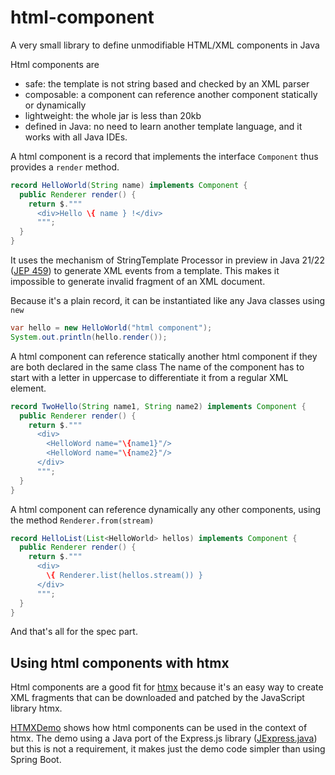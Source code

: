# html-component
A very small library to define unmodifiable HTML/XML components in Java

Html components are
- safe: the template is not string based and checked by an XML parser
- composable: a component can reference another component statically or dynamically
- lightweight: the whole jar is less than 20kb
- defined in Java: no need to learn another template language, and it works with all Java IDEs.

A html component is a record that implements the interface `Component` thus provides a `render` method.

```java
record HelloWorld(String name) implements Component {
  public Renderer render() {
    return $."""
      <div>Hello \{ name } !</div>
      """;
  } 
}
```

It uses the mechanism of StringTemplate Processor in preview in Java 21/22 ([JEP 459](https://openjdk.org/jeps/459))
to generate XML events from a template. This makes it impossible to generate invalid fragment of an XML document.

Because it's a plain record, it can be instantiated like any Java classes using `new`
```java
var hello = new HelloWorld("html component");
System.out.println(hello.render());
```

A html component can reference statically another html component if they are both declared in the same class
The name of the component has to start with a letter in uppercase to differentiate it from a regular XML element.
```java
record TwoHello(String name1, String name2) implements Component {
  public Renderer render() {
    return $."""
      <div>
        <HelloWord name="\{name1}"/>
        <HelloWord name="\{name2}"/>
      </div>
      """;
  }
}
```

A html component can reference dynamically any other components, using the method `Renderer.from(stream)`
```java
record HelloList(List<HelloWorld> hellos) implements Component {
  public Renderer render() {
    return $."""
      <div>
        \{ Renderer.list(hellos.stream()) }
      </div>
      """;
  }
}
```

And that's all for the spec part.


## Using html components with htmx

Html components are a good fit for [htmx](https://htmx.org/) because it's an easy way to create XML fragments
that can be downloaded and patched by the JavaScript library htmx.

[HTMXDemo](src/test/java/com/github/forax/test/htmx/HTMXDemo.java) shows how html components can be used
in the context of htmx. The demo using a Java port of the Express.js library
([JExpress.java](src/test/java/com/github/forax/test/htmx/JExpress.java))
but this is not a requirement, it makes just the demo code simpler than using Spring Boot.
